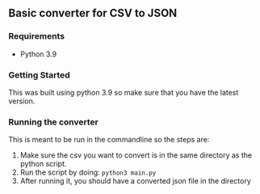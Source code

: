 ## Basic converter for CSV to JSON

### Requirements

- Python 3.9

### Getting Started

This was built using python 3.9 so make sure that you have the latest version.

### Running the converter

This is meant to be run in the commandline so the steps are:

1. Make sure the csv you want to convert is in the same directory as the python script.
2. Run the script by doing: `python3 main.py`
3. After running it, you should have a converted json file in the directory
